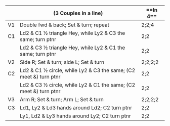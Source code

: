 ||(3 Couples in a line) |==In 4==|
|-----|----|-----|
|V1| Double fwd & back; Set & turn; repeat |2;2;4|
|C1| Ld2 & C1 ½ triangle Hey, while Ly2 & C3 the same; turn ptnr |2;2|
||Ld2 & C3 ½ triangle Hey, while Ly2 & C1 the same; turn ptnr |2;2|
|V2| Side R; Set & turn; side L; Set & turn |2;2;2;2|
|C2| Ld2 & C1 ½ circle, while Ly2 & C3 the same; (C2 meet &) turn ptnr |2;2|
||Ld2 & C3 ½ circle, while Ly2 & C1 the same; (C2 meet &) turn ptnr |2;2|
|V3| Arm R; Set & turn; Arm L; Set & turn |2;2;2;2|
|C3| Ld1, Ly2 & Ld3 hands around Ld2; C2 turn ptnr |2;2|
||Ly1, Ld2 & Ly3 hands around Ly2; C2 turn ptnr |2;2|

